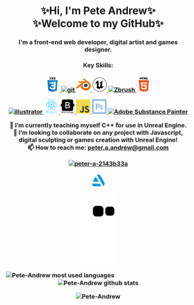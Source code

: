 
<h1 align="center">✨Hi, I'm Pete Andrew✨ <br>
✨Welcome to my GitHub✨
</h1>

<h3 align="center">I'm a front-end web developer, digital artist and games designer.</h3>

<h3 align="center">Key Skills:</h3>

<h3 align="center"> 

<p align="center"> 
  <a href="https://www.w3schools.com/css/" target="_blank" rel="noreferrer"> 
  <img src="https://raw.githubusercontent.com/devicons/devicon/master/icons/css3/css3-original-wordmark.svg" alt="css3" 
  width="40" height="40"/> </a>
  <a href="https://git-scm.com/" target="_blank" rel="noreferrer"> 
  <img src="https://www.vectorlogo.zone/logos/git-scm/git-scm-icon.svg" alt="git" 
  width="40" height="40"/> </a>
    <a href="https://www.blender.org/" target="_blank" rel="noreferrer">
  <img src="https://raw.githubusercontent.com/devicons/devicon/1119b9f84c0290e0f0b38982099a2bd027a48bf1/icons/blender/blender-original.svg" alt="blender"
  width="40" height="40"/> </a>
    <a href="https://www.unrealengine.com/en-US/" target="_blank" rel="noreferrer">
  <img src="https://raw.githubusercontent.com/devicons/devicon/1119b9f84c0290e0f0b38982099a2bd027a48bf1/icons/unrealengine/unrealengine-original.svg" alt="Unreal Engine" width="40" height="40"/> </a>
  <a href="https://pixologic.com/" target="_blank" rel="noreferrer">
  <img src="https://cdn.icon-icons.com/icons2/512/PNG/512/zbrush_icon-icons.com_50712.png" alt="Zbrush" 
  width="40" height="40"/> </a>  <a href="https://www.w3.org/html/" target="_blank" rel="noreferrer"> 
  <img src="https://raw.githubusercontent.com/devicons/devicon/master/icons/html5/html5-original-wordmark.svg" alt="html5"
  width="40" height="40"/> </a>
</p>

<p align="center"> 
  <a href="https://www.adobe.com/in/products/illustrator.html" target="_blank" rel="noreferrer"> 
  <img src="https://www.vectorlogo.zone/logos/adobe_illustrator/adobe_illustrator-icon.svg" alt="illustrator" 
  width="40" height="40"/> </a>
  <a href="https://reactjs.org/" target="_blank" rel="noreferrer"> <img src="https://raw.githubusercontent.com/devicons/devicon/master/icons/react/react-original-wordmark.svg" alt="react" 
  width="40" height="40"/> </a>
  <a href="https://getbootstrap.com" target="_blank" rel="noreferrer"> 
  <img src="https://raw.githubusercontent.com/devicons/devicon/master/icons/bootstrap/bootstrap-plain-wordmark.svg" alt="bootstrap" 
  width="40" height="40"/> </a>
  <a href="https://developer.mozilla.org/en-US/docs/Web/JavaScript" target="_blank" rel="noreferrer"> 
  <img src="https://raw.githubusercontent.com/devicons/devicon/master/icons/javascript/javascript-original.svg" alt="javascript" 
  width="40" height="40"/> </a>
  <a href="https://www.photoshop.com/en" target="_blank" rel="noreferrer">
  <img src="https://raw.githubusercontent.com/devicons/devicon/master/icons/photoshop/photoshop-line.svg" alt="photoshop" 
  width="40" height="40"/> </a>
  <a href="https://www.adobe.com/uk/products/substance3d-painter.html" target="_blank" rel="noreferrer">
  <img src="https://www.adobe.com/content/dam/cc/icons/pt_appicon_256.svg" alt="Adobe Substance Painter" 
  width="40" height="40"/> </a>
</p>



<!-- - 🔭 I’m currently working on -->
🌱 I’m currently teaching myself C++ for use in Unreal Engine. <br>
👯 I’m looking to collaborate on any project with Javascript, digital sculpting or games creation with Unreal Engine! <br>
📫 How to reach me: peter.a.andrew@gmail.com <br>


   <a href="https://www.linkedin.com/in/peter-a-2143b33a/" target="blank"><img align="center" src="https://raw.githubusercontent.com/rahuldkjain/github-profile-readme-generator/master/src/images/icons/Social/linked-in-alt.svg" alt="peter-a-2143b33a" 
   height="40" width="40" /></a> <br>
   
   <a href="https://www.artstation.com/peterandrew" target="blank"><img align="center" src="logos/artstation_logo.svg" alt="peterandrew artstion" 
   height="40" width="40" /></a>
   


<!-- white space was causing display error!!  -->

![Snake animation](https://raw.githubusercontent.com/Pete-Andrew/Pete-Andrew/d6ec99b841cf19bebff153786a019ef6fb897d0d/github-contribution-grid-snake.svg)

<p><img align="left" src="https://github-readme-stats.vercel.app/api/top-langs?username=Pete-Andrew&show_icons=true&locale=en&layout=compact" alt="Pete-Andrew most used languages" /></p>

<p>&nbsp;<img align="center" src="https://github-readme-stats.vercel.app/api?username=Pete-Andrew&show_icons=true&locale=en" alt="Pete-Andrew github stats" /></p>

<p align="center"> <img src="https://komarev.com/ghpvc/?username=Pete-Andrew&label=Profile%20views&color=0e75b6&style=flat" alt="Pete-Andrew" /> </p>

<!--

https://blog.arnabghosh.me/add-github-dark-snake-animation-readme#heading-2-go-to-action
**Pete-Andrew/Pete-Andrew** is a ✨ _special_ ✨ repository because its `README.md` (this file) appears on your GitHub profile.

Here are some ideas to get you started:

- 🔭 I’m currently working on ...
- 🌱 I’m currently learning ...
- 👯 I’m looking to collaborate on ...
- 🤔 I’m looking for help with ...
- 💬 Ask me about ...
- 📫 How to reach me: ...

- ⚡ Fun fact: ...
-->
